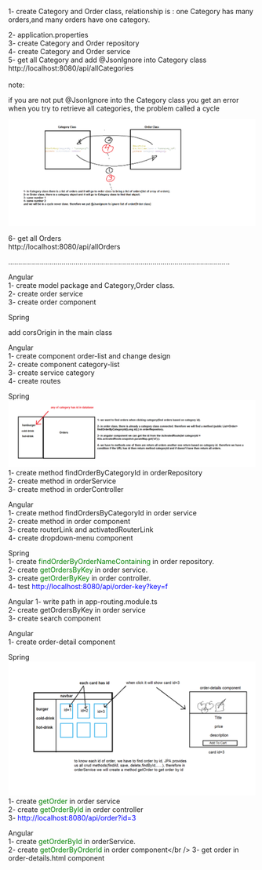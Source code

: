 1- create Category and Order class,
   relationship is : one Category has many orders,and many orders have one category.

2- application.properties</br>
3- create Category and Order repository</br>
4- create Category and Order service</br>
5- get all Category and add @JsonIgnore into Category class</br>
http://localhost:8080/api/allCategories </br></br>
<span>note:</span>
<p>if you are not put @JsonIgnore into the Category class you get an error when you try to retrieve all categories, the problem called a cycle</p>

![Getting Started](./img/JsonIgnore.png)

6- get all Orders <br />
http://localhost:8080/api/allOrders  <br />

................................................................................................................

Angular <br />
1- create model package and Category,Order class. <br />
2- create order service <br />
3- create order component

Spring <br />
<p>add corsOrigin in the main class </p>

Angular <br />
1- create component order-list and change design <br />
2- create component category-list <br />
3- create service category <br />
4- create routes <br />

Spring <br />
![Getting Started](./img/findByCategory.png)
1- create method findOrderByCategoryId in orderRepository<br />
2- create method in orderService<br />
3- create method in orderController<br />

Angular <br />
1- create method findOrdersByCategoryId in order service<br />
2- create method in order component<br />
3- create routerLink and activatedRouterLink<br />
4- create dropdown-menu component<br />

Spring<br />
1- create <span style="color:green;">findOrderByOrderNameContaining</span> in order repository.<br />
2- create <span style="color:green;">getOrdersByKey</span> in order service.<br />
3- create <span style="color:green;">getOrderByKey</span> in order controller.<br />
4- test <span style="color:blue;">http://localhost:8080/api/order-key?key=f </span> <br />

Angular
1- write path in app-routing.module.ts <br />
2- create getOrdersByKey in order service <br />
3- create search component <br />

Angular<br />
1- create order-detail component <br />

Spring<br />
![Getting Started](./img/findByOrderId.png) <br />
1- create <span style="color:green;">getOrder</span> in order service<br />
2- create <span style="color:green;">getOrderById</span> in order controller<br />
3- <span style="color:blue;">http://localhost:8080/api/order?id=3 </span><br />

Angular<br />
1- create <span style="color:green;">getOrderById</span> in orderService.<br />
2- create <span style="color:green;">getOrderByOrderId</span> in order component</br />
3- get order in order-details.html component<br />



